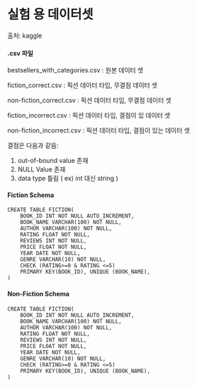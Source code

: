 # 실험 용 데이터셋 
출처: kaggle

#### .csv 파일
bestsellers_with_categories.csv : 원본 데이터 셋 

fiction_correct.csv : 픽션 데이터 타입, 무결점 데이터 셋

non-fiction_correct.csv : 픽션 데이터 타입, 무결점 데이터 셋

fiction_incorrect.csv : 픽션 데이터 타입, 결점이 있 데이터 셋

non-fiction_incorrect.csv : 픽션 데이터 타입, 결점이 있는 데이터 셋

결점은 다음과 같음:
1. out-of-bound value 존재
2. NULL Value 존재 
3. data type 틀림 ( ex) int 대신 string )


#### Fiction Schema
```
CREATE TABLE FICTION(
    BOOK_ID INT NOT NULL AUTO_INCREMENT,
    BOOK_NAME VARCHAR(100) NOT NULL,
    AUTHOR VARCHAR(100) NOT NULL,
    RATING FLOAT NOT NULL,
    REVIEWS INT NOT NULL,
    PRICE FLOAT NOT NULL,
    YEAR DATE NOT NULL,
    GENRE VARCHAR(10) NOT NULL,
    CHECK (RATING>=0 & RATING <=5)
    PRIMARY KEY(BOOK_ID), UNIQUE (BOOK_NAME),
)
``` 

#### Non-Fiction Schema
```
CREATE TABLE FICTION(
    BOOK_ID INT NOT NULL AUTO_INCREMENT,
    BOOK_NAME VARCHAR(100) NOT NULL,
    AUTHOR VARCHAR(100) NOT NULL,
    RATING FLOAT NOT NULL,
    REVIEWS INT NOT NULL,
    PRICE FLOAT NOT NULL,
    YEAR DATE NOT NULL,
    GENRE VARCHAR(10) NOT NULL,
    CHECK (RATING>=0 & RATING <=5)
    PRIMARY KEY(BOOK_ID), UNIQUE (BOOK_NAME),
)
``` 
